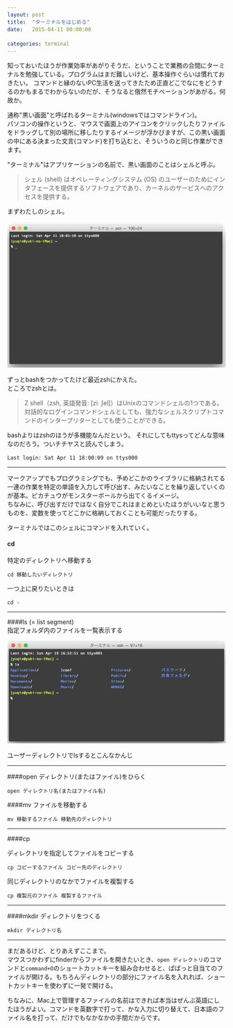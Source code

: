```yaml
---
layout: post
title:  "ターミナルをはじめる"
date:   2015-04-11 00:00:00

categories: terminal
---
```


知っておいたほうが作業効率があがりそうだ、ということで業務の合間にターミナルを勉強している。プログラムはまだ難しいけど、基本操作ぐらいは慣れておきたい。
コマンドと縁のないPC生活を送ってきたため正直どこでなにをどうするのかもまるでわからないのだが、そうなると俄然モチベーションがあがる。何故か。  

通称"黒い画面"と呼ばれるターミナル(windowsではコマンドライン)。  
パソコンの操作というと、マウスで画面上のアイコンをクリックしたりファイルをドラッグして別の場所に移したりするイメージが浮かびますが、この黒い画面の中にある決まった文言(コマンド)を打ち込むと、そういうのと同じ作業ができます。  

"ターミナル"はアプリケーションの名前で、黒い画面のことはシェルと呼ぶ。
<blockquote>
シェル (shell) はオペレーティングシステム (OS) のユーザーのためにインタフェースを提供するソフトウェアであり、カーネルのサービスへのアクセスを提供する。
</blockquote>  

まずわたしのシェル。

![](/img/2015-04-11-terminal.png)

ずっとbashをつかってたけど最近zshにかえた。  
ところでzshとは。

<blockquote>
Z shell（zsh, 英語発音: [ziː ʃel]）はUnixのコマンドシェルの1つである。
対話的なログインコマンドシェルとしても、強力なシェルスクリプトコマンドのインタープリターとしても使うことができる。
</blockquote>
bashよりはzshのほうが多機能なんだという。
それにしてもttysってどんな意味なのだろう。ついチチヤスと読んでしまう。

```
Last login: Sat Apr 11 18:00:09 on ttys000
```
---

マークアップでもプログラミングでも、予めどこかのライブラリに格納されてる一連の作業を特定の単語を入力して呼び出す、みたいなことを繰り返していくのが基本。ピカチュウがモンスターボールから出てくるイメージ。  
ちなみに、呼び出すだけではなく自分でこれはまとめといたほうがいいなと思うものを、変数を使ってどこかに格納しておくことも可能だったりする。


ターミナルではこのシェルにコマンドを入れていく。



#### cd
特定のディレクトリへ移動する

```
cd 移動したいディレクトリ
```

一つ上に戻りたいときは

```
cd -
```


---


####ls
(= list segment)  
指定フォルダ内のファイルを一覧表示する

 ![](/img/2015-04-11-terminal_2.png)

ユーザーディレクトリでlsするとこんなかんじ


---

####open
ディレクトリ(またはファイル)をひらく

```
open ディレクトリ名(またはファイル名)
```

####mv
ファイルを移動する

```
mv 移動するファイル 移動先のディレクトリ
```


---

####cp

ディレクトリを指定してファイルをコピーする

```
cp コピーするファイル コピー先のディレクトリ
```

同じディレクトリのなかでファイルを複製する

```
cp 複製元のファイル 複製するファイル
```


---

####mkdir
ディレクトリをつくる

```
mkdir ディレクトリ名
```

  
---

まだあるけど、とりあえずここまで。  
マウスつかわずにfinderからファイルを開きたいとき、```open ディレクトリ```のコマンドと```command+O```のショートカットキーを組み合わせると、ぱぱっと目当てのファイルが開ける。もちろんディレクトリの部分にファイル名を入れれば、ショートカットキーを使わずに一発で開ける。

ちなみに、Mac上で管理するファイルの名前はできれば本当はぜんぶ英語にしたほうがよい。コマンドを英数字で打って、かな入力に切り替えて、日本語のファイル名を打って、だけでもなかなかの手間だからです。
